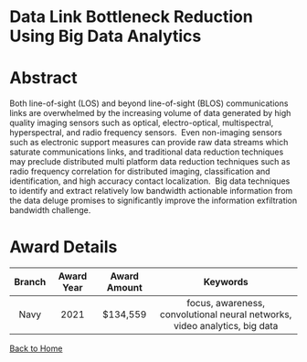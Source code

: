 
Data Link Bottleneck Reduction Using Big Data Analytics
=======================================================

# Abstract


Both line-of-sight (LOS) and beyond line-of-sight (BLOS) communications links are overwhelmed by the increasing volume of data generated by high quality imaging sensors such as optical, electro-optical, multispectral, hyperspectral, and radio frequency sensors.  Even non-imaging sensors such as electronic support measures can provide raw data streams which saturate communications links, and traditional data reduction techniques may preclude distributed multi platform data reduction techniques such as radio frequency correlation for distributed imaging, classification and identification, and high accuracy contact localization.  Big data techniques to identify and extract relatively low bandwidth actionable information from the data deluge promises to significantly improve the information exfiltration bandwidth challenge.  

# Award Details

|Branch|Award Year|Award Amount|Keywords|
| :---: | :---: | :---: | :---: |
|Navy|2021|$134,559|focus, awareness, convolutional neural networks, video analytics, big data|
  
  


[Back to Home](https://github.com/chrischow/dod_sbir_awards/Reports/JH/#2188)